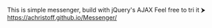 This is simple messenger, build with jQuery's AJAX
Feel free to tri it ⮞ https://achristoff.github.io/Messenger/
